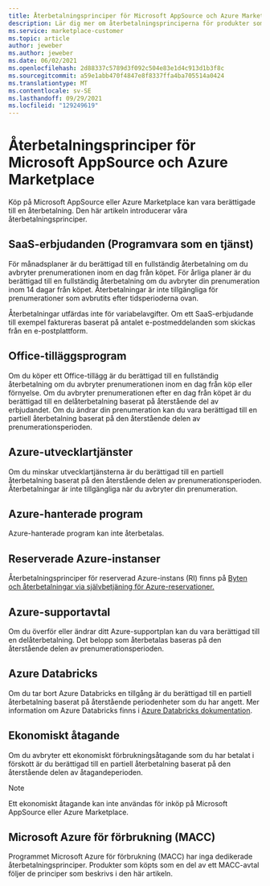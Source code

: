 ```yaml
---
title: Återbetalningsprinciper för Microsoft AppSource och Azure Marketplace
description: Lär dig mer om återbetalningsprinciperna för produkter som säljs Microsoft AppSource och Azure Marketplace.
ms.service: marketplace-customer
ms.topic: article
author: jeweber
ms.author: jeweber
ms.date: 06/02/2021
ms.openlocfilehash: 2d88337c5789d3f092c504e83e1d4c913d1b3f8c
ms.sourcegitcommit: a59e1abb470f4847e8f8337ffa4ba705514a0424
ms.translationtype: MT
ms.contentlocale: sv-SE
ms.lasthandoff: 09/29/2021
ms.locfileid: "129249619"
---
```

# <a name="refund-policies-for-microsoft-appsource-and-azure-marketplace"></a>Återbetalningsprinciper för Microsoft AppSource och Azure Marketplace

Köp på Microsoft AppSource eller Azure Marketplace kan vara berättigade till en återbetalning. Den här artikeln introducerar våra återbetalningsprinciper.

## <a name="software-as-a-service-saas-offers"></a>SaaS-erbjudanden (Programvara som en tjänst)

För månadsplaner är du berättigad till en fullständig återbetalning om du avbryter prenumerationen inom en dag från köpet. För årliga planer är du berättigad till en fullständig återbetalning om du avbryter din prenumeration inom 14 dagar från köpet. Återbetalningar är inte tillgängliga för prenumerationer som avbrutits efter tidsperioderna ovan.

Återbetalningar utfärdas inte för variabelavgifter. Om ett SaaS-erbjudande till exempel faktureras baserat på antalet e-postmeddelanden som skickas från en e-postplattform.

## <a name="office-add-ins"></a>Office-tilläggsprogram

Om du köper ett Office-tillägg är du berättigad till en fullständig återbetalning om du avbryter prenumerationen inom en dag från köp eller förnyelse. Om du avbryter prenumerationen efter en dag från köpet är du berättigad till en delåterbetalning baserat på återstående del av erbjudandet. Om du ändrar din prenumeration kan du vara berättigad till en partiell återbetalning baserat på den återstående delen av prenumerationsperioden.

## <a name="azure-developer-services"></a>Azure-utvecklartjänster

Om du minskar utvecklartjänsterna är du berättigad till en partiell återbetalning baserat på den återstående delen av prenumerationsperioden. Återbetalningar är inte tillgängliga när du avbryter din prenumeration.

## <a name="azure-managed-applications"></a>Azure-hanterade program

Azure-hanterade program kan inte återbetalas.

## <a name="azure-reserved-instances"></a>Reserverade Azure-instanser

Återbetalningsprinciper för reserverad Azure-instans (RI) finns på [Byten och återbetalningar via självbetjäning för Azure-reservationer.](/azure/cost-management-billing/reservations/exchange-and-refund-azure-reservations)

## <a name="azure-support-plans"></a>Azure-supportavtal

Om du överför eller ändrar ditt Azure-supportplan kan du vara berättigad till en delåterbetalning. Det belopp som återbetalas baseras på den återstående delen av prenumerationsperioden.

## <a name="azure-databricks"></a>Azure Databricks

Om du tar bort Azure Databricks en tillgång är du berättigad till en partiell återbetalning baserat på återstående periodenheter som du har angett. Mer information om Azure Databricks finns i [Azure Databricks dokumentation](/azure/databricks).

## <a name="monetary-commitment"></a>Ekonomiskt åtagande

Om du avbryter ett ekonomiskt förbrukningsåtagande som du har betalat i förskott är du berättigad till en partiell återbetalning baserat på den återstående delen av åtagandeperioden.

> [!NOTE]
> Ett ekonomiskt åtagande kan inte användas för inköp på Microsoft AppSource eller Azure Marketplace.

## <a name="microsoft-azure-consumption-commitment-macc"></a>Microsoft Azure för förbrukning (MACC)

Programmet Microsoft Azure för förbrukning (MACC) har inga dedikerade återbetalningsprinciper. Produkter som köpts som en del av ett MACC-avtal följer de principer som beskrivs i den här artikeln.
